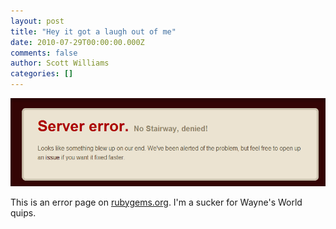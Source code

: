 ```yaml
---
layout: post
title: "Hey it got a laugh out of me"
date: 2010-07-29T00:00:00.000Z
comments: false
author: Scott Williams
categories: []
---
```

<img alt="This is an error page on rubygems.org. I'm a sucker for Wayne's World quips." src="./1280437575000.jpg">

This is an error page on <a href="http://rubygems.org">rubygems.org</a>. I'm a sucker for Wayne's World quips.